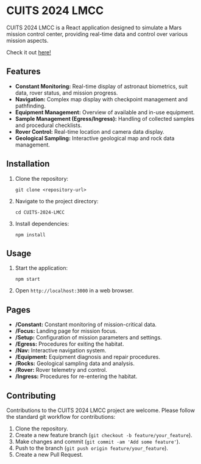 # CUITS 2024 LMCC

CUITS 2024 LMCC is a React application designed to simulate a Mars mission control center, providing real-time data and control over various mission aspects.  

Check it out [here!](https://columbiaspace.github.io/SUITS-23-24-LMCC/)   
## Features

- **Constant Monitoring:** Real-time display of astronaut biometrics, suit data, rover status, and mission progress.
- **Navigation:** Complex map display with checkpoint management and pathfinding.
- **Equipment Management:** Overview of available and in-use equipment.
- **Sample Management (Egress/Ingress):** Handling of collected samples and procedural checklists.
- **Rover Control:** Real-time location and camera data display.
- **Geological Sampling:** Interactive geological map and rock data management.

## Installation

1. Clone the repository:
   ```
   git clone <repository-url>
   ```
2. Navigate to the project directory:
   ```
   cd CUITS-2024-LMCC
   ```
3. Install dependencies:
   ```
   npm install
   ```

## Usage

1. Start the application:
   ```
   npm start
   ```
2. Open `http://localhost:3000` in a web browser.

## Pages

- **/Constant:** Constant monitoring of mission-critical data.
- **/Focus:** Landing page for mission focus.
- **/Setup:** Configuration of mission parameters and settings.
- **/Egress:** Procedures for exiting the habitat.
- **/Nav:** Interactive navigation system.
- **/Equipment:** Equipment diagnosis and repair procedures.
- **/Rocks:** Geological sampling data and analysis.
- **/Rover:** Rover telemetry and control.
- **/Ingress:** Procedures for re-entering the habitat.

## Contributing

Contributions to the CUITS 2024 LMCC project are welcome. Please follow the standard git workflow for contributions:

1. Clone the repository.
2. Create a new feature branch (`git checkout -b feature/your_feature`).
3. Make changes and commit (`git commit -am 'Add some feature'`).
4. Push to the branch (`git push origin feature/your_feature`).
5. Create a new Pull Request.

